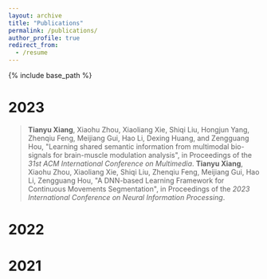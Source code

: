 ```yaml
---
layout: archive
title: "Publications"
permalink: /publications/
author_profile: true
redirect_from:
  - /resume
---
```

{% include base_path %}

2023
======
> **Tianyu Xiang**, Xiaohu Zhou, Xiaoliang Xie, Shiqi Liu, Hongjun Yang, Zhenqiu Feng, Meijiang Gui, Hao Li, Dexing Huang, and Zengguang Hou, "Learning shared semantic information from multimodal bio-signals for brain-muscle modulation analysis", in Proceedings of the *31st ACM International Conference on Multimedia*.
> **Tianyu Xiang**, Xiaohu Zhou, Xiaoliang Xie, Shiqi Liu, Zhenqiu Feng, Meijiang Gui, Hao Li, Zengguang Hou, "A DNN-based Learning Framework for Continuous Movements Segmentation",  in Proceedings of the *2023 International Conference on Neural Information Processing*.



2022
======


2021
======
